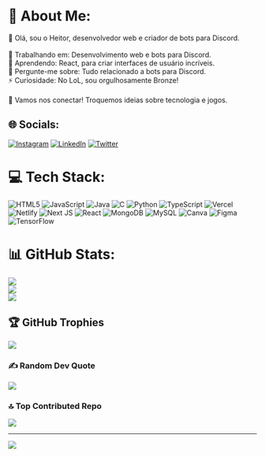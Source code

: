 # 💫 About Me:
👋 Olá, sou o Heitor, desenvolvedor web e criador de bots para Discord.<br><br>🔭 Trabalhando em: Desenvolvimento web e bots para Discord.<br>🌱 Aprendendo: React, para criar interfaces de usuário incríveis.<br>💬 Pergunte-me sobre: Tudo relacionado a bots para Discord.<br>⚡ Curiosidade: No LoL, sou orgulhosamente Bronze!<br><br>🔗 Vamos nos conectar! Troquemos ideias sobre tecnologia e jogos.


## 🌐 Socials:
[![Instagram](https://img.shields.io/badge/Instagram-%23E4405F.svg?logo=Instagram&logoColor=white)](https://instagram.com/heitorhstein) [![LinkedIn](https://img.shields.io/badge/LinkedIn-%230077B5.svg?logo=linkedin&logoColor=white)](https://linkedin.com/in/heitor-stein) [![Twitter](https://img.shields.io/badge/Twitter-%231DA1F2.svg?logo=Twitter&logoColor=white)](https://twitter.com/heitorhstein) 

# 💻 Tech Stack:
![HTML5](https://img.shields.io/badge/html5-%23E34F26.svg?style=for-the-badge&logo=html5&logoColor=white) ![JavaScript](https://img.shields.io/badge/javascript-%23323330.svg?style=for-the-badge&logo=javascript&logoColor=%23F7DF1E) ![Java](https://img.shields.io/badge/java-%23ED8B00.svg?style=for-the-badge&logo=openjdk&logoColor=white) ![C](https://img.shields.io/badge/c-%2300599C.svg?style=for-the-badge&logo=c&logoColor=white) ![Python](https://img.shields.io/badge/python-3670A0?style=for-the-badge&logo=python&logoColor=ffdd54) ![TypeScript](https://img.shields.io/badge/typescript-%23007ACC.svg?style=for-the-badge&logo=typescript&logoColor=white) ![Vercel](https://img.shields.io/badge/vercel-%23000000.svg?style=for-the-badge&logo=vercel&logoColor=white) ![Netlify](https://img.shields.io/badge/netlify-%23000000.svg?style=for-the-badge&logo=netlify&logoColor=#00C7B7) ![Next JS](https://img.shields.io/badge/Next-black?style=for-the-badge&logo=next.js&logoColor=white) ![React](https://img.shields.io/badge/react-%2320232a.svg?style=for-the-badge&logo=react&logoColor=%2361DAFB) ![MongoDB](https://img.shields.io/badge/MongoDB-%234ea94b.svg?style=for-the-badge&logo=mongodb&logoColor=white) ![MySQL](https://img.shields.io/badge/mysql-%2300000f.svg?style=for-the-badge&logo=mysql&logoColor=white) ![Canva](https://img.shields.io/badge/Canva-%2300C4CC.svg?style=for-the-badge&logo=Canva&logoColor=white) ![Figma](https://img.shields.io/badge/figma-%23F24E1E.svg?style=for-the-badge&logo=figma&logoColor=white) ![TensorFlow](https://img.shields.io/badge/TensorFlow-%23FF6F00.svg?style=for-the-badge&logo=TensorFlow&logoColor=white)
# 📊 GitHub Stats:
![](https://github-readme-stats.vercel.app/api?username=hhs0001&theme=dracula&hide_border=false&include_all_commits=false&count_private=true)<br/>
![](https://github-readme-streak-stats.herokuapp.com/?user=hhs0001&theme=dracula&hide_border=false)<br/>
![](https://github-readme-stats.vercel.app/api/top-langs/?username=hhs0001&theme=dracula&hide_border=false&include_all_commits=false&count_private=true&layout=compact)

## 🏆 GitHub Trophies
![](https://github-profile-trophy.vercel.app/?username=hhs0001&theme=dracula&no-frame=false&no-bg=false&margin-w=4)

### ✍️ Random Dev Quote
![](https://quotes-github-readme.vercel.app/api?type=horizontal&theme=radical)

### 🔝 Top Contributed Repo
![](https://github-contributor-stats.vercel.app/api?username=hhs0001&limit=5&theme=dracula&combine_all_yearly_contributions=true)

---
[![](https://visitcount.itsvg.in/api?id=hhs0001&icon=0&color=5)](https://visitcount.itsvg.in)

<!-- Proudly created with GPRM ( https://gprm.itsvg.in ) -->
